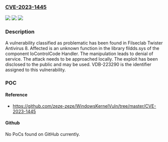 ### [CVE-2023-1445](https://cve.mitre.org/cgi-bin/cvename.cgi?name=CVE-2023-1445)
![](https://img.shields.io/static/v1?label=Product&message=Twister%20Antivirus&color=blue)
![](https://img.shields.io/static/v1?label=Version&message=%3D%208%20&color=brighgreen)
![](https://img.shields.io/static/v1?label=Vulnerability&message=CWE-404%20Denial%20of%20Service&color=brighgreen)

### Description

A vulnerability classified as problematic has been found in Filseclab Twister Antivirus 8. Affected is an unknown function in the library fildds.sys of the component IoControlCode Handler. The manipulation leads to denial of service. The attack needs to be approached locally. The exploit has been disclosed to the public and may be used. VDB-223290 is the identifier assigned to this vulnerability.

### POC

#### Reference
- https://github.com/zeze-zeze/WindowsKernelVuln/tree/master/CVE-2023-1445

#### Github
No PoCs found on GitHub currently.

